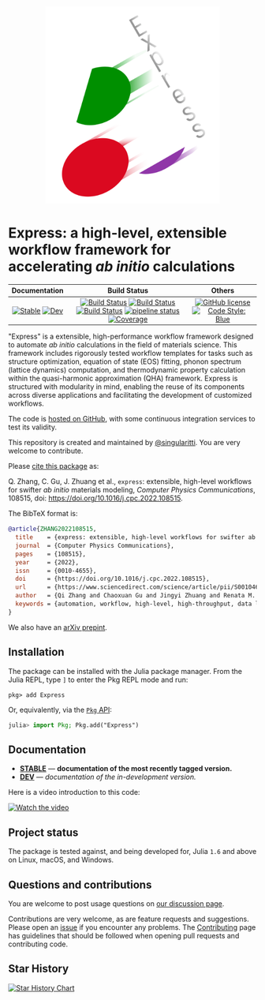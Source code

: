 <div align="center">
  <img src="https://raw.githubusercontent.com/MineralsCloud/Express.jl/master/docs/src/assets/logo.png" height="400"><br>
</div>

# Express: a high-level, extensible workflow framework for accelerating _ab initio_ calculations

|                                 **Documentation**                                  |                                                                                                 **Build Status**                                                                                                 |                                        **Others**                                         |
| :--------------------------------------------------------------------------------: | :--------------------------------------------------------------------------------------------------------------------------------------------------------------------------------------------------------------: | :---------------------------------------------------------------------------------------: |
| [![Stable][docs-stable-img]][docs-stable-url] [![Dev][docs-dev-img]][docs-dev-url] | [![Build Status][gha-img]][gha-url] [![Build Status][appveyor-img]][appveyor-url] [![Build Status][cirrus-img]][cirrus-url] [![pipeline status][gitlab-img]][gitlab-url] [![Coverage][codecov-img]][codecov-url] | [![GitHub license][license-img]][license-url] [![Code Style: Blue][style-img]][style-url] |

[docs-stable-img]: https://img.shields.io/badge/docs-stable-blue.svg
[docs-stable-url]: https://MineralsCloud.github.io/Express.jl/stable
[docs-dev-img]: https://img.shields.io/badge/docs-dev-blue.svg
[docs-dev-url]: https://MineralsCloud.github.io/Express.jl/dev
[gha-img]: https://github.com/MineralsCloud/Express.jl/workflows/CI/badge.svg
[gha-url]: https://github.com/MineralsCloud/Express.jl/actions
[appveyor-img]: https://ci.appveyor.com/api/projects/status/github/MineralsCloud/Express.jl?svg=true
[appveyor-url]: https://ci.appveyor.com/project/singularitti/Express-jl
[cirrus-img]: https://api.cirrus-ci.com/github/MineralsCloud/Express.jl.svg
[cirrus-url]: https://cirrus-ci.com/github/MineralsCloud/Express.jl
[gitlab-img]: https://gitlab.com/singularitti/Express.jl/badges/main/pipeline.svg
[gitlab-url]: https://gitlab.com/singularitti/Express.jl/-/pipelines
[codecov-img]: https://codecov.io/gh/MineralsCloud/Express.jl/branch/main/graph/badge.svg
[codecov-url]: https://codecov.io/gh/MineralsCloud/Express.jl
[license-img]: https://img.shields.io/github/license/MineralsCloud/Express.jl
[license-url]: https://github.com/MineralsCloud/Express.jl/blob/main/LICENSE
[style-img]: https://img.shields.io/badge/code%20style-blue-4495d1.svg
[style-url]: https://github.com/invenia/BlueStyle

"Express" is a extensible, high-performance workflow framework designed to automate _ab initio_
calculations in the field of materials science. This framework includes rigorously tested
workflow templates for tasks such as structure optimization, equation of state (EOS)
fitting, phonon spectrum (lattice dynamics) computation, and thermodynamic property
calculation within the quasi-harmonic approximation (QHA) framework. Express is structured
with modularity in mind, enabling the reuse of its components across diverse applications
and facilitating the development of customized workflows.

The code is [hosted on GitHub](https://github.com/MineralsCloud/Express.jl),
with some continuous integration services to test its validity.

This repository is created and maintained by [@singularitti](https://github.com/singularitti).
You are very welcome to contribute.

Please [cite this package](https://doi.org/10.1016/j.cpc.2022.108515) as:

Q. Zhang, C. Gu, J. Zhuang et al., `express`: extensible, high-level workflows for swifter *ab initio* materials modeling, *Computer Physics Communications*, 108515, doi: https://doi.org/10.1016/j.cpc.2022.108515.

The BibTeX format is:

```bibtex
@article{ZHANG2022108515,
  title    = {express: extensible, high-level workflows for swifter ab initio materials modeling},
  journal  = {Computer Physics Communications},
  pages    = {108515},
  year     = {2022},
  issn     = {0010-4655},
  doi      = {https://doi.org/10.1016/j.cpc.2022.108515},
  url      = {https://www.sciencedirect.com/science/article/pii/S001046552200234X},
  author   = {Qi Zhang and Chaoxuan Gu and Jingyi Zhuang and Renata M. Wentzcovitch},
  keywords = {automation, workflow, high-level, high-throughput, data lineage}
}
```

We also have an [arXiv prepint](https://arxiv.org/abs/2109.11724).

## Installation

The package can be installed with the Julia package manager.
From the Julia REPL, type `]` to enter the Pkg REPL mode and run:

```
pkg> add Express
```

Or, equivalently, via the [`Pkg` API](https://pkgdocs.julialang.org/v1/getting-started/):

```julia
julia> import Pkg; Pkg.add("Express")
```

## Documentation

- [**STABLE**][docs-stable-url] — **documentation of the most recently tagged version.**
- [**DEV**][docs-dev-url] — _documentation of the in-development version._

Here is a video introduction to this code:

[![Watch the video](https://img.youtube.com/vi/N5_NUIaXnng/maxresdefault.jpg)](https://youtu.be/N5_NUIaXnng)

## Project status

The package is tested against, and being developed for, Julia `1.6` and above on Linux,
macOS, and Windows.

## Questions and contributions

You are welcome to post usage questions on [our discussion page][discussions-url].

Contributions are very welcome, as are feature requests and suggestions. Please open an
[issue][issues-url] if you encounter any problems. The [Contributing](@ref) page has
guidelines that should be followed when opening pull requests and contributing code.

## Star History

[![Star History Chart](https://api.star-history.com/svg?repos=MineralsCloud/Express.jl&type=Date)](https://star-history.com/#MineralsCloud/Express.jl&Date)

[discussions-url]: https://github.com/MineralsCloud/Express.jl/discussions
[issues-url]: https://github.com/MineralsCloud/Express.jl/issues
